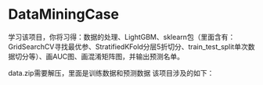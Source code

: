 # DataMiningCase
学习该项目，你将习得：数据的处理、LightGBM、sklearn包（里面含有：GridSearchCV寻找最优参、StratifiedKFold分层5折切分、train_test_split单次数据切分等）、画AUC图、画混淆矩阵图，并输出预测名单。

data.zip需要解压，里面是训练数据和预测数据
该项目涉及的如下：
